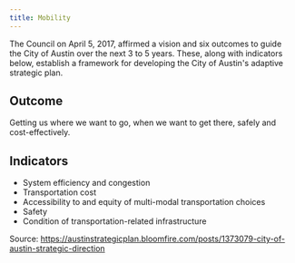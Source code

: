```yaml
---
title: Mobility
---
```


The Council on April 5, 2017, affirmed a vision and six outcomes to guide the City of Austin over the next 3 to 5 years. These, along with indicators below, establish a framework for developing the City of Austin's adaptive strategic plan.

## Outcome

Getting us where we want to go, when we want to get there, safely and cost-effectively.

## Indicators

* System efficiency and congestion
* Transportation cost
* Accessibility to and equity of multi-modal transportation choices
* Safety
* Condition of transportation-related infrastructure

Source: https://austinstrategicplan.bloomfire.com/posts/1373079-city-of-austin-strategic-direction
